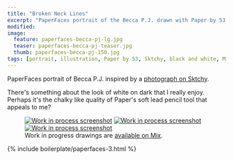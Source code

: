 ```yaml
---
title: "Broken Neck Lines"
excerpt: "PaperFaces portrait of the Becca P.J. drawn with Paper by 53 on an iPad."
modified: 
image: 
  feature: paperfaces-becca-pj-lg.jpg
  teaser: paperfaces-becca-pj-teaser.jpg
  thumb: paperfaces-becca-pj-150.jpg
tags: [portrait, illustration, Paper by 53, Sktchy, black and white, Mix]
---
```


PaperFaces portrait of Becca P.J. inspired by a [photograph on Sktchy](http://sktchy.com/WCFVrC).

There's something about the look of white on dark that I really enjoy. Perhaps it's the chalky like quality of Paper's soft lead pencil tool that appeals to me?

<figure class="third">
  <a href="{{ site.url }}/images/paperfaces-becca-pj-process-1-lg.jpg"><img src="{{ site.url }}/images/paperfaces-becca-pj-process-1-600.jpg" alt="Work in process screenshot"></a>
  <a href="{{ site.url }}/images/paperfaces-becca-pj-process-2-lg.jpg"><img src="{{ site.url }}/images/paperfaces-becca-pj-process-2-600.jpg" alt="Work in process screenshot"></a>
  <a href="{{ site.url }}/images/paperfaces-becca-pj-process-3-lg.jpg"><img src="{{ site.url }}/images/paperfaces-becca-pj-process-3-600.jpg" alt="Work in process screenshot"></a>
  <figcaption>Work in progress drawings are <a href="https://mix.fiftythree.com/11098-Michael-Rose/3471365">available on Mix</a>.</figcaption>
</figure>

{% include boilerplate/paperfaces-3.html %}

